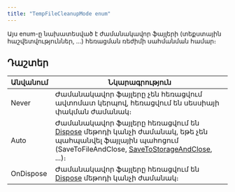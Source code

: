 ```yaml
---
title: "TempFileCleanupMode enum" 
---
```


Այս enum-ը նախատեսված է ժամանակավոր ֆայլերի (տեքստային հաշվետվություններ, ․․․) հեռացման ռեժիմի սահմանման համար։

## Դաշտեր

| Անվանում | Նկարագրություն |
|----------|----------------|
| Never | Ժամանակավոր ֆայլերը չեն հեռացվում ավտոմատ կերպով, հեռացվում են սեսսիայի փակման ժամանակ։ |
| Auto | Ժամանակավոր ֆայլերը հեռացվում են [Dispose](https://learn.microsoft.com/en-us/dotnet/api/system.idisposable.dispose) մեթոդի կանչի ժամանակ, եթե չեն պահպանվել ֆայլային պահոցում (SaveToFileAndClose, [SaveToStorageAndClose](TextReport/SaveToStorageAndClose.md), ...)։ |
| OnDispose | Ժամանակավոր ֆայլերը հեռացվում են [Dispose](https://learn.microsoft.com/en-us/dotnet/api/system.idisposable.dispose) մեթոդի կանչի ժամանակ։ |